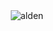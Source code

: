 <div align="center">
  <img src="https://count.getloli.com/@alden?name=alden&theme=3d-num&padding=7&offset=0&align=center&scale=1&pixelated=1&darkmode=auto" alt="alden" />
</div>

<!--
## Hi there 👋
-->
<!--
**aldenjg/aldenjg** is a ✨ _special_ ✨ repository because its `README.md` (this file) appears on your GitHub profile.

Here are some ideas to get you started:

- 🔭 I’m currently working on ...
- 🌱 I’m currently learning ...
- 👯 I’m looking to collaborate on ...
- 🤔 I’m looking for help with ...
- 💬 Ask me about ...
- 📫 How to reach me: ...
- 😄 Pronouns: ...
- ⚡ Fun fact: ...
-->
